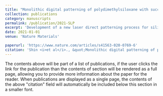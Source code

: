 ```yaml
---
title: "Monolithic digital patterning of polydimethylsiloxane with successive laser pyrolysis"
collection: publications
category: manuscripts
permalink: /publication/2021-SLP
excerpt: 'Development of a new laser direct patterning process for silicone materials'
date: 2021-01-01
venue: 'Nature Materials'

paperurl: 'https://www.nature.com/articles/s41563-020-0769-6'
citation: 'Shin <i>et al</i>., &quot;Monolithic digital patterning of polydimethylsiloxane with successive laser pyrolysis,&quot; <i>Nat. Mater.</i>, 20, <b>2021</b>.'
---
```


The contents above will be part of a list of publications, if the user clicks the link for the publication than the contents of section will be rendered as a full page, allowing you to provide more information about the paper for the reader. When publications are displayed as a single page, the contents of the above "citation" field will automatically be included below this section in a smaller font.
